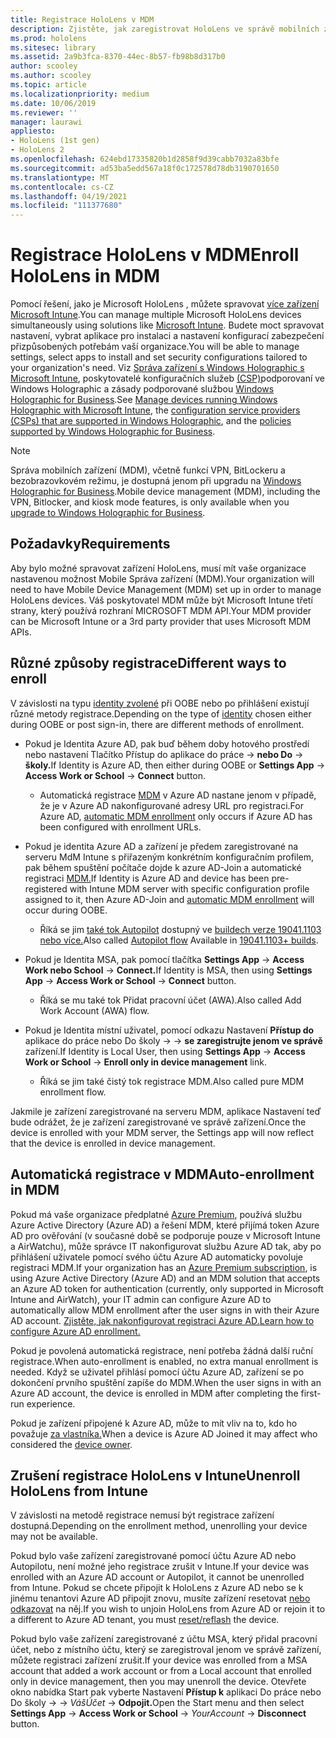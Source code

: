 ```yaml
---
title: Registrace HoloLens v MDM
description: Zjistěte, jak zaregistrovat HoloLens ve správě mobilních zařízení (MDM), abyste usnadnili správu více zařízení.
ms.prod: hololens
ms.sitesec: library
ms.assetid: 2a9b3fca-8370-44ec-8b57-fb98b8d317b0
author: scooley
ms.author: scooley
ms.topic: article
ms.localizationpriority: medium
ms.date: 10/06/2019
ms.reviewer: ''
manager: laurawi
appliesto:
- HoloLens (1st gen)
- HoloLens 2
ms.openlocfilehash: 624ebd17335820b1d2858f9d39cabb7032a83bfe
ms.sourcegitcommit: ad53ba5edd567a18f0c172578d78db3190701650
ms.translationtype: MT
ms.contentlocale: cs-CZ
ms.lasthandoff: 04/19/2021
ms.locfileid: "111377680"
---
```

# <a name="enroll-hololens-in-mdm"></a><span data-ttu-id="86a43-103">Registrace HoloLens v MDM</span><span class="sxs-lookup"><span data-stu-id="86a43-103">Enroll HoloLens in MDM</span></span>

<span data-ttu-id="86a43-104">Pomocí řešení, jako je Microsoft HoloLens , můžete spravovat [více zařízení Microsoft Intune](https://docs.microsoft.com/intune/windows-holographic-for-business).</span><span class="sxs-lookup"><span data-stu-id="86a43-104">You can manage multiple Microsoft HoloLens devices simultaneously using solutions like [Microsoft Intune](https://docs.microsoft.com/intune/windows-holographic-for-business).</span></span> <span data-ttu-id="86a43-105">Budete moct spravovat nastavení, vybrat aplikace pro instalaci a nastavení konfigurací zabezpečení přizpůsobených potřebám vaší organizace.</span><span class="sxs-lookup"><span data-stu-id="86a43-105">You will be able to manage settings, select apps to install and set security configurations tailored to your organization's need.</span></span> <span data-ttu-id="86a43-106">Viz [Správa zařízení s Windows Holographic s Microsoft Intune](https://docs.microsoft.com/intune/windows-holographic-for-business), poskytovatelé konfiguračních služeb [(CSP)](https://msdn.microsoft.com/windows/hardware/commercialize/customize/mdm/configuration-service-provider-reference#hololens)podporovaní ve Windows Holographic a zásady podporované službou [Windows Holographic for Business](https://msdn.microsoft.com/windows/hardware/commercialize/customize/mdm/policy-configuration-service-provider#hololenspolicies).</span><span class="sxs-lookup"><span data-stu-id="86a43-106">See [Manage devices running Windows Holographic with Microsoft Intune](https://docs.microsoft.com/intune/windows-holographic-for-business), the [configuration service providers (CSPs) that are supported in Windows Holographic](https://msdn.microsoft.com/windows/hardware/commercialize/customize/mdm/configuration-service-provider-reference#hololens), and the [policies supported by Windows Holographic for Business](https://msdn.microsoft.com/windows/hardware/commercialize/customize/mdm/policy-configuration-service-provider#hololenspolicies).</span></span>

> [!NOTE]
> <span data-ttu-id="86a43-107">Správa mobilních zařízení (MDM), včetně funkcí VPN, BitLockeru a bezobrazovkovém režimu, je dostupná jenom při upgradu na [Windows Holographic for Business](hololens1-upgrade-enterprise.md).</span><span class="sxs-lookup"><span data-stu-id="86a43-107">Mobile device management (MDM), including the VPN, Bitlocker, and kiosk mode features, is only available when you [upgrade to Windows Holographic for Business](hololens1-upgrade-enterprise.md).</span></span>

## <a name="requirements"></a><span data-ttu-id="86a43-108">Požadavky</span><span class="sxs-lookup"><span data-stu-id="86a43-108">Requirements</span></span>

 <span data-ttu-id="86a43-109">Aby bylo možné spravovat zařízení HoloLens, musí mít vaše organizace nastavenou možnost Mobile Správa zařízení (MDM).</span><span class="sxs-lookup"><span data-stu-id="86a43-109">Your organization will need to have Mobile Device Management (MDM) set up in order to manage HoloLens devices.</span></span> <span data-ttu-id="86a43-110">Váš poskytovatel MDM může být Microsoft Intune třetí strany, který používá rozhraní MICROSOFT MDM API.</span><span class="sxs-lookup"><span data-stu-id="86a43-110">Your MDM provider can be Microsoft Intune or a 3rd party provider that uses Microsoft MDM APIs.</span></span>
 
## <a name="different-ways-to-enroll"></a><span data-ttu-id="86a43-111">Různé způsoby registrace</span><span class="sxs-lookup"><span data-stu-id="86a43-111">Different ways to enroll</span></span>

<span data-ttu-id="86a43-112">V závislosti na typu [identity zvolené](hololens-identity.md) při OOBE nebo po přihlášení existují různé metody registrace.</span><span class="sxs-lookup"><span data-stu-id="86a43-112">Depending on the type of [identity](hololens-identity.md) chosen either during OOBE or post sign-in, there are different methods of enrollment.</span></span>

- <span data-ttu-id="86a43-113">Pokud je Identita Azure AD, pak buď během doby hotového prostředí nebo nastavení Tlačítko Přístup do aplikace do práce  ->  **nebo Do**  ->  **školy.**</span><span class="sxs-lookup"><span data-stu-id="86a43-113">If Identity is Azure AD, then either during OOBE or **Settings App** -> **Access Work or School** -> **Connect** button.</span></span>
    - <span data-ttu-id="86a43-114">Automatická registrace [MDM](hololens-enroll-mdm.md#auto-enrollment-in-mdm) v Azure AD nastane jenom v případě, že je v Azure AD nakonfigurované adresy URL pro registraci.</span><span class="sxs-lookup"><span data-stu-id="86a43-114">For Azure AD, [automatic MDM enrollment](hololens-enroll-mdm.md#auto-enrollment-in-mdm) only occurs if Azure AD has been configured with enrollment URLs.</span></span>
     
- <span data-ttu-id="86a43-115">Pokud je identita Azure AD a zařízení je předem zaregistrované na serveru MdM Intune s přiřazeným konkrétním konfiguračním profilem, pak během spuštění počítače dojde k azure AD-Join a automatické registraci [MDM.](hololens-enroll-mdm.md#auto-enrollment-in-mdm)</span><span class="sxs-lookup"><span data-stu-id="86a43-115">If Identity is Azure AD and device has been pre-registered with Intune MDM server with specific configuration profile assigned to it, then Azure AD-Join and [automatic MDM enrollment](hololens-enroll-mdm.md#auto-enrollment-in-mdm) will occur during OOBE.</span></span>
    - <span data-ttu-id="86a43-116">Říká se jim [také tok Autopilot](hololens2-autopilot.md) dostupný ve [buildech verze 19041.1103 nebo více.](hololens-release-notes.md#windows-holographic-version-2004)</span><span class="sxs-lookup"><span data-stu-id="86a43-116">Also called [Autopilot flow](hololens2-autopilot.md) Available in [19041.1103+ builds](hololens-release-notes.md#windows-holographic-version-2004).</span></span>
    

- <span data-ttu-id="86a43-117">Pokud je Identita MSA, pak pomocí tlačítka **Settings App**  ->  **Access Work nebo School**  ->  **Connect.**</span><span class="sxs-lookup"><span data-stu-id="86a43-117">If Identity is MSA, then using **Settings App** -> **Access Work or School** -> **Connect** button.</span></span>
    - <span data-ttu-id="86a43-118">Říká se mu také tok Přidat pracovní účet (AWA).</span><span class="sxs-lookup"><span data-stu-id="86a43-118">Also called Add Work Account (AWA) flow.</span></span>
- <span data-ttu-id="86a43-119">Pokud je Identita místní uživatel, pomocí odkazu Nastavení **Přístup do** aplikace do práce nebo Do školy  ->    ->  **se zaregistrujte jenom ve správě** zařízení.</span><span class="sxs-lookup"><span data-stu-id="86a43-119">If Identity is Local User, then using **Settings App** -> **Access Work or School** -> **Enroll only in device management** link.</span></span>
    - <span data-ttu-id="86a43-120">Říká se jim také čistý tok registrace MDM.</span><span class="sxs-lookup"><span data-stu-id="86a43-120">Also called pure MDM enrollment flow.</span></span>

<span data-ttu-id="86a43-121">Jakmile je zařízení zaregistrované na serveru MDM, aplikace Nastavení teď bude odrážet, že je zařízení zaregistrované ve správě zařízení.</span><span class="sxs-lookup"><span data-stu-id="86a43-121">Once the device is enrolled with your MDM server, the Settings app will now reflect that the device is enrolled in device management.</span></span>

## <a name="auto-enrollment-in-mdm"></a><span data-ttu-id="86a43-122">Automatická registrace v MDM</span><span class="sxs-lookup"><span data-stu-id="86a43-122">Auto-enrollment in MDM</span></span>

<span data-ttu-id="86a43-123">Pokud má vaše organizace předplatné [Azure Premium](https://azure.microsoft.com/overview/), používá službu Azure Active Directory (Azure AD) a řešení MDM, které přijímá token Azure AD pro ověřování (v současné době se podporuje pouze v Microsoft Intune a AirWatchu), může správce IT nakonfigurovat službu Azure AD tak, aby po přihlášení uživatele pomocí svého účtu Azure AD automaticky povoluje registraci MDM.</span><span class="sxs-lookup"><span data-stu-id="86a43-123">If your organization has an [Azure Premium subscription](https://azure.microsoft.com/overview/), is using Azure Active Directory (Azure AD) and an MDM solution that accepts an Azure AD token for authentication (currently, only supported in Microsoft Intune and AirWatch), your IT admin can configure Azure AD to automatically allow MDM enrollment after the user signs in with their Azure AD account.</span></span> [<span data-ttu-id="86a43-124">Zjistěte, jak nakonfigurovat registraci Azure AD.</span><span class="sxs-lookup"><span data-stu-id="86a43-124">Learn how to configure Azure AD enrollment.</span></span>](https://docs.microsoft.com/mem/intune/enrollment/windows-enroll#enable-windows-10-automatic-enrollment)

<span data-ttu-id="86a43-125">Pokud je povolená automatická registrace, není potřeba žádná další ruční registrace.</span><span class="sxs-lookup"><span data-stu-id="86a43-125">When auto-enrollment is enabled, no extra manual enrollment is needed.</span></span> <span data-ttu-id="86a43-126">Když se uživatel přihlásí pomocí účtu Azure AD, zařízení se po dokončení prvního spuštění zapíše do MDM.</span><span class="sxs-lookup"><span data-stu-id="86a43-126">When the user signs in with an Azure AD account, the device is enrolled in MDM after completing the first-run experience.</span></span>

<span data-ttu-id="86a43-127">Pokud je zařízení připojené k Azure AD, může to mít vliv na to, kdo ho považuje [za vlastníka.](security-adminless-os.md#device-owner)</span><span class="sxs-lookup"><span data-stu-id="86a43-127">When a device is Azure AD Joined it may affect who considered the [device owner](security-adminless-os.md#device-owner).</span></span>

## <a name="unenroll-hololens-from-intune"></a><span data-ttu-id="86a43-128">Zrušení registrace HoloLens v Intune</span><span class="sxs-lookup"><span data-stu-id="86a43-128">Unenroll HoloLens from Intune</span></span>

<span data-ttu-id="86a43-129">V závislosti na metodě registrace nemusí být registrace zařízení dostupná.</span><span class="sxs-lookup"><span data-stu-id="86a43-129">Depending on the enrollment method, unenrolling your device may not be available.</span></span>

<span data-ttu-id="86a43-130">Pokud bylo vaše zařízení zaregistrované pomocí účtu Azure AD nebo Autopilotu, není možné jeho registrace zrušit v Intune.</span><span class="sxs-lookup"><span data-stu-id="86a43-130">If your device was enrolled with an Azure AD account or Autopilot, it cannot be unenrolled from Intune.</span></span> <span data-ttu-id="86a43-131">Pokud se chcete připojit k HoloLens z Azure AD nebo se k jinému tenantovi Azure AD připojit znovu, musíte zařízení resetovat [nebo odkazovat](https://docs.microsoft.com/hololens/hololens-recovery#reset-the-device) na něj.</span><span class="sxs-lookup"><span data-stu-id="86a43-131">If you wish to unjoin HoloLens from Azure AD or rejoin it to a different to Azure AD tenant, you must [reset/reflash](https://docs.microsoft.com/hololens/hololens-recovery#reset-the-device) the device.</span></span>

<span data-ttu-id="86a43-132">Pokud bylo vaše zařízení zaregistrované z účtu MSA, který přidal pracovní účet, nebo z místního účtu, který se zaregistroval jenom ve správě zařízení, můžete registraci zařízení zrušit.</span><span class="sxs-lookup"><span data-stu-id="86a43-132">If your device was enrolled from a MSA account that added a work account or from a Local account that enrolled only in device management, then you may unenroll the device.</span></span> <span data-ttu-id="86a43-133">Otevřete okno nabídka Start pak vyberte Nastavení **Přístup k** aplikaci Do práce nebo Do školy  ->    ->  *VášÚčet*  ->  **Odpojit.**</span><span class="sxs-lookup"><span data-stu-id="86a43-133">Open the Start menu and then select **Settings App** -> **Access Work or School** -> *YourAccount* -> **Disconnect** button.</span></span>